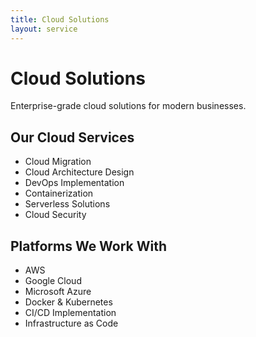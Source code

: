 ```yaml
---
title: Cloud Solutions
layout: service
---
```


# Cloud Solutions

Enterprise-grade cloud solutions for modern businesses.

## Our Cloud Services
- Cloud Migration
- Cloud Architecture Design
- DevOps Implementation
- Containerization
- Serverless Solutions
- Cloud Security

## Platforms We Work With
- AWS
- Google Cloud
- Microsoft Azure
- Docker & Kubernetes
- CI/CD Implementation
- Infrastructure as Code